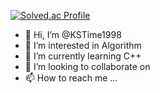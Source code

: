 [![Solved.ac Profile](http://mazassumnida.wtf/api/v2/generate_badge?boj=rlatmdxo1998)](https://solved.ac/rlatmdxo1998/)
- 👋 Hi, I’m @KSTime1998
- 👀 I’m interested in Algorithm
- 🌱 I’m currently learning C++
- 💞️ I’m looking to collaborate on
- 📫 How to reach me ...

<!---
KSTime1998/KSTime1998 is a ✨ special ✨ repository because its `README.md` (this file) appears on your GitHub profile.
You can click the Preview link to take a look at your changes.
--->
